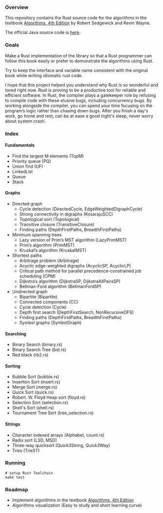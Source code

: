 ### Overview 

This repository contains the Rust source code 
for the algorithms in the textbook 
[Algorithms, 4th Edition](http://amzn.to/13VNJi7) 
by Robert Sedgewick and Kevin Wayne.

The official Java source code is 
[here](https://github.com/kevin-wayne/algs4).

### Goals

Make a Rust implementation of the library so that
a Rust programmer can follow this book easily or
prefer to demonstrate the algorithms using Rust.

Try to keep the interface and variable name consistent
with the original book while writing idiomatic rust
code.

I hope that this project helped you understand why 
Rust is so wonderful and loved right now. Rust is proving 
to be a productive tool for reliable and efficient software. 
In Rust, the compiler plays
a gatekeeper role by refusing to compile code with
these elusive bugs, including concurrency bugs.
By working alongside the compiler, you can spend your
time focusing on the program’s logic rather than
chasing down bugs. After you finish a day's work,
go home and rest, can be at ease a good night's sleep,
never worry about system crash.

### Index

#### Fundamentals 

- Find the largest M elements (TopM)
- Priority queue (PQ)
- Union find (UF)
- LinkedList
- Queue
- Stack

#### Graphs

- Directed graph
  - Cycle detection (DirectedCycle, EdgeWeightedDigraphCycle)
  - Strong connectivity in digraphs (KosarajuSCC)
  - Topological sort (Topological)
  - Transitive closure (TransitiveClosure)
  - Finding paths (DepthFirstPaths, BreadthFirstPaths)
- Minimum spanning trees 
  - Lazy version of Prim’s MST algorithm (LazyPrimMST)
  - Prim’s algorithm (PrimMST)
  - Kruskal’s algorithm (KruskalMST)
- Shortest paths
  - Arbitrage problem (Arbitrage)
  - Acyclic edge-weighted digraphs (AcyclicSP, AcyclicLP)
  - Critical path method for parallel precedence-constrained job scheduling (CPM)
  - Dijkstra’s algorithm (DijkstraSP, DijkstraAllPairsSP)
  - Bellman-Ford algorithm (BellmanFordSP) 
- Undirected graph
  - Bipartite (Bipartite)
  - Connected components (CC)
  - Cycle detection (Cycle)
  - Depth first search (DepthFirstSearch, NonRecursiveDFS)
  - Finding paths (DepthFirstPaths, BreadthFirstPaths)
  - Symbol graphs (SymbolGraph)

#### Searching

- Binary Search (binary.rs)
- Binary Search Tree (bst.rs)
- Red black (rb2.rs)

#### Sorting

- Bubble Sort (bubble.rs)
- Insertion Sort (insert.rs)
- Merge Sort (merge.rs)
- Quick Sort (quick.rs)
- Robert. W. Floyd Heap sort (floyd.rs)
- Selection Sort (selection.rs)
- Shell's Sort (shell.rs)
- Tournament Tree Sort (tree_selection.rs)

#### Strings

- Character indexed arrays (Alphabet, count.rs)
- Radix sort (LSD, MSD)
- Three-way quicksort (Quick3String, Quick3Way)
- Tries (TrieST)

### Running

```
# setup Rust Toolchain
make test
```

### Roadmap

- Implement algorithms in the textbook
  [Algorithms, 4th Edition](http://amzn.to/13VNJi7)
- Algorithms visualization (Easy to study and short learning curve)